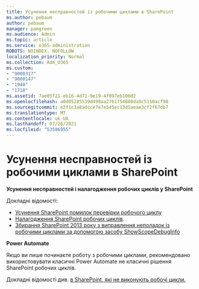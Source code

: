 ```yaml
---
title: Усунення несправностей із робочими циклами в SharePoint
ms.author: pebaum
author: pebaum
manager: pamgreen
ms.audience: Admin
ms.topic: article
ms.service: o365-administration
ROBOTS: NOINDEX, NOFOLLOW
localization_priority: Normal
ms.collection: Adm_O365
ms.custom:
- "9000317"
- "9000147"
- "1940"
- "1718"
ms.assetid: 7ae05f21-eb16-4d71-9e19-4f097eb100d2
ms.openlocfilehash: a0d05285539d498aa27b1f54880da9c5110acf98
ms.sourcegitcommit: e2f1c3a8adcce7e7e545ec13d5aeae3cf2f67db7
ms.translationtype: MT
ms.contentlocale: uk-UA
ms.lasthandoff: 07/26/2021
ms.locfileid: "53586955"
---
```

# <a name="troubleshoot-workflows-in-sharepoint"></a>Усунення несправностей із робочими циклами в SharePoint

**Усунення несправностей і налагодження робочих циклів у SharePoint**

Докладні відомості:

- [Усунення SharePoint помилок перевірки робочого циклу](/sharepoint/dev/general-development/troubleshooting-sharepoint-server-workflow-validation-errors-in-visio)
- [Налагодження SharePoint робочих циклів](/sharepoint/dev/general-development/debugging-sharepoint-server-workflows).
- [Збирання SharePoint 2013 року з виправлення неполадок із робочими циклами за допомогою засобу ShowScopeDebugInfo](/sharepoint/troubleshoot/workflows/gather-workflow-data)

**Power Automate**

Якщо ви лише починаєте роботу з [](/power-automate/modern-approvals) робочими циклами, рекомендовано використовувати класичні Power Automate не класичні рішення SharePoint робочих циклів.

Докладні відомості див. [в SharePoint, які не виконують робочі цикли.](/alchemyinsights/sharepoint-workflows-retiring)

